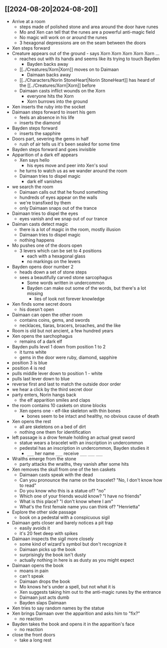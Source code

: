 ## [[2024-08-20|2024-08-20]]
- Arrive at a room
	- steps made of polished stone and area around the door have runes
	- Mo and Xen can tell that the runes are a powerful anti-magic field
	- No magic will work on or around the runes
	- 3 hexagonal depressions are on the seam between the doors
- Xen steps forward
- Creature appears out of the ground
		- says Xorn Xorn Xorn Xorn Xorn ...
	- reaches out with its hands and seems like its trying to touch Bayden
		- Bayden backs away
	- [[../Creatures/Xorn|Xorn]] moves on to Daimaan
		- Daimaan backs away
	- [[../Characters/Norin StoneHeart|Norin StoneHeart]] has heard of the [[../Creatures/Xorn|Xorn]] before
	- Daimaan casts inflict wounds on the Xorn
		- everyone hits the Xorn
		- Xorn burrows into the ground
- Xen inserts the ruby into the socket
- Daimaan steps forward to insert his gem
	- feels an absence in his life
	- inserts the diamond
- Bayden steps forward
	- inserts the sapphire
- Doors part, severing the gems in half
	- rush of air tells us it's been sealed for some time
- Bayden steps forward and goes invisible
- Apparition of a dark elf appears
	- Xen says hello
		- his eyes move and peer into Xen's soul
	- he turns to watch us as we wander around the room
	- Daimaan tries to dispel magic
		- dark elf vanishes
- we search the room
	- Daimaan calls out that he found something
	- hundreds of eyes appear on the walls
	- we're transfixed by them
	- only Daimaan snaps out of the trance
- Daimaan tries to dispel the eyes
	- eyes vanish and we snap out of our trance
- Daiman casts detect magic
	- there is a lot of magic in the room, mostly illusion
	- Daimaan tries to dispel magic
	- nothing happens
- Mo pushes one of the doors open
	- 3 levers which can be set to 4 positions
		- each with a hexagonal glass
		- no markings on the levers
- Bayden opens door number 2
	- heads down a set of stone steps
	- sees a beautifully carved stone sarcophagus
		- Some words written in undercommon
		- Bayden can make out some of the words, but there's a lot missing
			- lies of look not forever knowledge
- Xen finds some secret doors
	- his doesn't open
- Daimaan can open the other room
	- contains coins, gems, and swords
	- necklaces, tiaras, bracers, broaches, and the like
- Room is old but not ancient, a few hundred years
- Xen opens the sarchophagus
	- remains of a dark elf
- Bayden pulls level 1 down from position 1 to 2
	- it turns white
	- gems in the door were ruby, diamond, sapphire
- position 3 is blue
- position 4 is red
- pulls middle lever down to position 1 - white
- pulls last lever down to blue
- reverse first and last to match the outside door order
- we hear a click by the third secret door
- party enters, Norin hangs back
	- the elf apparition smiles and claps
- the room contains 10 caskets on stone blocks
	- Xen opens one - elf-like skeleton with thin bones
		- bones seem to be intact and healthy, no obvious cause of death
- Xen opens the rest
	- all are skeletons on a bed of dirt
	- nothing one them for identification
- left passage is a drow female holding an actual great sword
	- statue wears a bracelet with an inscription in undercommon
	- pedestal has an inscription in undercommon, Bayden studies it
		- `___` her name `___` receive `___` `___` `___`
- Wraiths emerge from the stone
	- party attacks the wraiths, they vanish after some hits
- Xen removes the skull from one of the ten caskets
	- Daimaan casts speak with the dead
	- Can you pronounce the name on the bracelet? "No, I don't know how to read"
	- Do you know who this is a statue of? "no"
	- Which one of your friends would know? "I have no friends"
	- What is this place? "I don't know where I am"
	- What's the first female name you can think of? "Henrietta"
- Explore the other side passage
	-  book on a pedestal with a conspicuous sigil
- Daimaan gets closer and barely notices a pit trap
	- easily avoids it
	- it's 20 feet deep with spikes
- Daimaan inspects the sigil more closely
	- some kind of wizard's symbol but don't recognize it
	- Daimaan picks up the book
	- surprisingly the book isn't dusty
	- actually nothing in here is as dusty as you might expect
- Daimaan opens the book
	- moans in pain
	- can't speak
	- Daimaan drops the book
	- Mo knows he's under a spell, but not what it is
	- Xen suggests taking him out to the anti-magic runes by the entrance
	- Daimaan just acts dumb
	- Bayden slaps Daimaan
- Xen tries to say random names by the statue
- Xen brings Daimaan over the apparition and asks him to "fix?"
	- no reaction
- Bayden takes the book and opens it in the apparition's face
	- no reaction
- close the front doors
	- take a long rest
